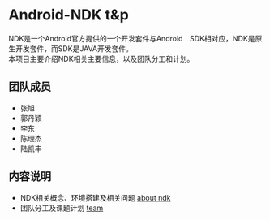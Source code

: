 # Android-NDK t&p
NDK是一个Android官方提供的一个开发套件与Android　SDK相对应，NDK是原生开发套件，而SDK是JAVA开发套件。  
本项目主要介绍NDK相关主要信息，以及团队分工和计划。
## 团队成员
* 张旭
* 郭丹颖
* 李东
* 陈理杰
* 陆凯丰
## 内容说明
* NDK相关概念、环境搭建及相关问题 [about ndk](https://github.com/ohhhyeahhh/learn_android/blob/master/ndk/t%26p/about%20ndk.md)  
* 团队分工及课题计划 [team](https://github.com/ohhhyeahhh/learn_android/blob/master/ndk/t%26p/team.md)
